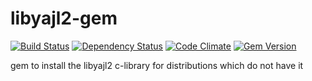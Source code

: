 libyajl2-gem
============

[![Build Status](https://secure.travis-ci.org/lamont-granquist/libyajl2-gem.svg?branch=master)](http://travis-ci.org/lamont-granquist/libyajl2-gem)
[![Dependency Status](https://gemnasium.com/lamont-granquist/libyajl2-gem.svg)](https://gemnasium.com/lamont-granquist/libyajl2-gem)
[![Code Climate](https://codeclimate.com/github/lamont-granquist/libyajl2-gem.png)](https://codeclimate.com/github/lamont-granquist/libyajl2-gem)
[![Gem Version](https://badge.fury.io/rb/libyajl2.svg)](http://badge.fury.io/rb/libyajl2)

gem to install the libyajl2 c-library for distributions which do not have it
